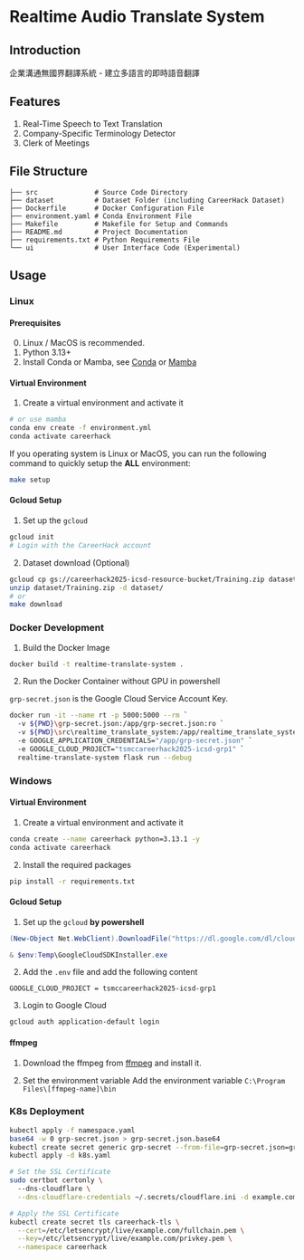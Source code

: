 # Realtime Audio Translate System

## Introduction

企業溝通無國界翻譯系統 - 建立多語言的即時語音翻譯

## Features

1. Real-Time Speech to Text Translation
2. Company-Specific Terminology Detector
3. Clerk of Meetings

## File Structure

```plaintext
├── src              # Source Code Directory
├── dataset          # Dataset Folder (including CareerHack Dataset)
├── Dockerfile       # Docker Configuration File
├── environment.yaml # Conda Environment File
├── Makefile         # Makefile for Setup and Commands
├── README.md        # Project Documentation
├── requirements.txt # Python Requirements File
└── ui               # User Interface Code (Experimental)
```

## Usage

### Linux

#### Prerequisites

0. Linux / MacOS is recommended.
1. Python 3.13+
2. Install Conda or Mamba, see [Conda](https://conda.io/projects/conda/en/latest/user-guide/install/index.html) or [Mamba](https://github.com/conda-forge/miniforge?tab=readme-ov-file#install)

#### Virtual Environment

1. Create a virtual environment and activate it

```bash
# or use mamba
conda env create -f environment.yml
conda activate careerhack
```

If you operating system is Linux or MacOS, you can run the following command to quickly setup the **ALL** environment:

```bash
make setup
```

#### Gcloud Setup

1. Set up the `gcloud`

```bash
gcloud init
# Login with the CareerHack account
```

2. Dataset download (Optional)

```bash
gcloud cp gs://careerhack2025-icsd-resource-bucket/Training.zip dataset/
unzip dataset/Training.zip -d dataset/
# or
make download
```

### Docker Development

1. Build the Docker Image

```bash
docker build -t realtime-translate-system .
```

2. Run the Docker Container without GPU in powershell

`grp-secret.json` is the Google Cloud Service Account Key.

```bash
docker run -it --name rt -p 5000:5000 --rm `
  -v ${PWD}\grp-secret.json:/app/grp-secret.json:ro `
  -v ${PWD}\src\realtime_translate_system:/app/realtime_translate_system `
  -e GOOGLE_APPLICATION_CREDENTIALS="/app/grp-secret.json" `
  -e GOOGLE_CLOUD_PROJECT="tsmccareerhack2025-icsd-grp1" `
  realtime-translate-system flask run --debug
```

### Windows

#### Virtual Environment

1. Create a virtual environment and activate it

```bash
conda create --name careerhack python=3.13.1 -y
conda activate careerhack
```

2. Install the required packages

```bash
pip install -r requirements.txt
```

#### Gcloud Setup

1. Set up the `gcloud` **by powershell**

```powershell
(New-Object Net.WebClient).DownloadFile("https://dl.google.com/dl/cloudsdk/channels/rapid/GoogleCloudSDKInstaller.exe", "$env:Temp\GoogleCloudSDKInstaller.exe")

& $env:Temp\GoogleCloudSDKInstaller.exe
```

2. Add the `.env` file and add the following content

```plaintext
GOOGLE_CLOUD_PROJECT = tsmccareerhack2025-icsd-grp1
```

3. Login to Google Cloud

```powershell
gcloud auth application-default login
```

#### ffmpeg

1. Download the ffmpeg from [ffmpeg](https://www.gyan.dev/ffmpeg/builds/ffmpeg-git-full.7z) and install it.

2. Set the environment variable
   Add the environment variable `C:\Program Files\[ffmpeg-name]\bin`

### K8s Deployment

```bash
kubectl apply -f namespace.yaml
base64 -w 0 grp-secret.json > grp-secret.json.base64
kubectl create secret generic grp-secret --from-file=grp-secret.json=grp-secret.json.base64 -n careerhack
kubectl apply -d k8s.yaml

# Set the SSL Certificate
sudo certbot certonly \                        
  --dns-cloudflare \
  --dns-cloudflare-credentials ~/.secrets/cloudflare.ini -d example.com

# Apply the SSL Certificate
kubectl create secret tls careerhack-tls \
  --cert=/etc/letsencrypt/live/example.com/fullchain.pem \
  --key=/etc/letsencrypt/live/example.com/privkey.pem \
  --namespace careerhack
```